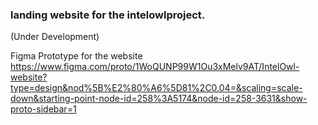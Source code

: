 ### **landing website for the intelowlproject.**

(Under Development)

Figma Prototype for the website <br/>
https://www.figma.com/proto/1WoQUNP99W1Ou3xMelv9AT/IntelOwl-website?type=design&nod%5B%E2%80%A6%5D81%2C0.04=&scaling=scale-down&starting-point-node-id=258%3A5174&node-id=258-3631&show-proto-sidebar=1
